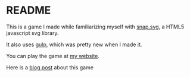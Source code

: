 # README
This is a game I made while familiarizing myself with [snap.svg](http://snapsvg.io), a HTML5 javascript svg library.

It also uses [gulp](http://gulpjs.com), which was pretty new when I made it.

You can play the game at [my website](http://recidivistsw.com/snapTT/index.html).

Here is a [blog post](http://recidivistsw.com/developer-notes/snapsvg-html-5-game.html) about this game 
